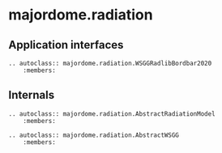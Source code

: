 # majordome.radiation

## Application interfaces

```{eval-rst}
.. autoclass:: majordome.radiation.WSGGRadlibBordbar2020
    :members:
```

## Internals

```{eval-rst}
.. autoclass:: majordome.radiation.AbstractRadiationModel
    :members:

.. autoclass:: majordome.radiation.AbstractWSGG
    :members:
```
